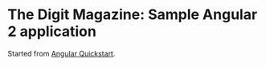 # The Digit Magazine: Sample Angular 2 application

Started from [Angular Quickstart](https://github.com/angular/quickstart).
